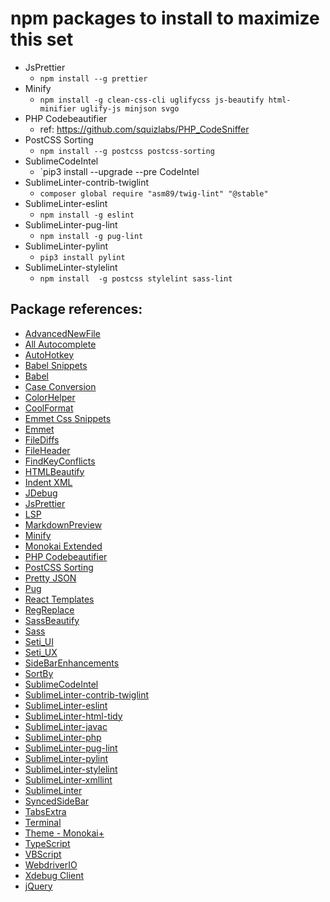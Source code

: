 # npm packages to install to maximize this set

  - JsPrettier
    - `npm install --g prettier`
  - Minify
    - `npm install -g clean-css-cli uglifycss js-beautify html-minifier uglify-js minjson svgo`   
  - PHP Codebeautifier
    - ref: https://github.com/squizlabs/PHP_CodeSniffer
  - PostCSS Sorting
    - `npm install --g postcss postcss-sorting`
  - SublimeCodeIntel
    - `pip3 install --upgrade --pre CodeIntel
  - SublimeLinter-contrib-twiglint
    - `composer global require "asm89/twig-lint" "@stable"`
  - SublimeLinter-eslint
    - `npm install -g eslint` 
  - SublimeLinter-pug-lint
    - `npm install -g pug-lint`
  - SublimeLinter-pylint
    - `pip3 install pylint`
  - SublimeLinter-stylelint
    - `npm install  -g postcss stylelint sass-lint`


## Package references:
  - [AdvancedNewFile](https://packagecontrol.io/packages/AdvancedNewFile)
  - [All Autocomplete](https://packagecontrol.io/packages/All%20Autocomplete)
  - [AutoHotkey](https://packagecontrol.io/packages/AutoHotkey)
  - [Babel Snippets](https://packagecontrol.io/packages/Babel%20Snippets)
  - [Babel](https://packagecontrol.io/packages/Babel)
  - [Case Conversion](https://packagecontrol.io/packages/Case%20Conversion)
  - [ColorHelper](https://packagecontrol.io/packages/ColorHelper)
  - [CoolFormat](https://packagecontrol.io/packages/CoolFormat)
  - [Emmet Css Snippets](https://packagecontrol.io/packages/Emmet%20Css%20Snippets)
  - [Emmet](https://packagecontrol.io/packages/Emmet)
  - [FileDiffs](https://packagecontrol.io/packages/FileDiffs)
  - [FileHeader](https://packagecontrol.io/packages/FileHeader)
  - [FindKeyConflicts](https://packagecontrol.io/packages/FindKeyConflicts)
  - [HTMLBeautify](https://packagecontrol.io/packages/HTMLBeautify)
  - [Indent XML](https://packagecontrol.io/packages/Indent%20XML)
  - [JDebug](https://packagecontrol.io/packages/JDebug)
  - [JsPrettier](https://packagecontrol.io/packages/JsPrettier)
  - [LSP](https://packagecontrol.io/packages/LSP)
  - [MarkdownPreview](https://packagecontrol.io/packages/MarkdownPreview)
  - [Minify](https://packagecontrol.io/packages/Minify)
  - [Monokai Extended](https://packagecontrol.io/packages/Monokai%20Extended)
  - [PHP Codebeautifier](https://packagecontrol.io/packages/PHP%20Codebeautifier)
  - [PostCSS Sorting](https://packagecontrol.io/packages/PostCSS%20Sorting)
  - [Pretty JSON](https://packagecontrol.io/packages/Pretty%20JSON)
  - [Pug](https://packagecontrol.io/packages/Pug)
  - [React Templates](https://packagecontrol.io/packages/React%20Templates)
  - [RegReplace](https://packagecontrol.io/packages/RegReplace)
  - [SassBeautify](https://packagecontrol.io/packages/SassBeautify)
  - [Sass](https://packagecontrol.io/packages/Sass)
  - [Seti_UI](https://packagecontrol.io/packages/Seti_UI)
  - [Seti_UX](https://packagecontrol.io/packages/Seti_UX)
  - [SideBarEnhancements](https://packagecontrol.io/packages/SideBarEnhancements)
  - [SortBy](https://packagecontrol.io/packages/SortBy)
  - [SublimeCodeIntel](https://packagecontrol.io/packages/SublimeCodeIntel)
  - [SublimeLinter-contrib-twiglint](https://packagecontrol.io/packages/SublimeLinter-contrib-twiglint)
  - [SublimeLinter-eslint](https://packagecontrol.io/packages/SublimeLinter-eslint)
  - [SublimeLinter-html-tidy](https://packagecontrol.io/packages/SublimeLinter-html-tidy)
  - [SublimeLinter-javac](https://packagecontrol.io/packages/SublimeLinter-javac)
  - [SublimeLinter-php](https://packagecontrol.io/packages/SublimeLinter-php)
  - [SublimeLinter-pug-lint](https://packagecontrol.io/packages/SublimeLinter-pug-lint)
  - [SublimeLinter-pylint](https://packagecontrol.io/packages/SublimeLinter-pylint)
  - [SublimeLinter-stylelint](https://packagecontrol.io/packages/SublimeLinter-stylelint)
  - [SublimeLinter-xmllint](https://packagecontrol.io/packages/SublimeLinter-xmllint)
  - [SublimeLinter](https://packagecontrol.io/packages/SublimeLinter)
  - [SyncedSideBar](https://packagecontrol.io/packages/SyncedSideBar)
  - [TabsExtra](https://packagecontrol.io/packages/TabsExtra)
  - [Terminal](https://packagecontrol.io/packages/Terminal)
  - [Theme - Monokai+](https://packagecontrol.io/packages/Theme%20-%20Monokai+)
  - [TypeScript](https://packagecontrol.io/packages/TypeScript)
  - [VBScript](https://packagecontrol.io/packages/VBScript)
  - [WebdriverIO](https://packagecontrol.io/packages/WebdriverIO)
  - [Xdebug Client](https://packagecontrol.io/packages/Xdebug%20Client)
  - [jQuery](https://packagecontrol.io/packages/jQuery)